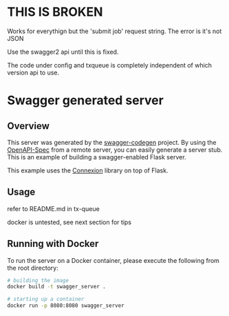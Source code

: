 # THIS IS BROKEN
Works for everythign but the 'submit job' request string. The error is it's not JSON

Use the swagger2 api until this is fixed.

The code under config and txqueue is completely independent of which version api to use.

# Swagger generated server

## Overview
This server was generated by the [swagger-codegen](https://github.com/swagger-api/swagger-codegen) project. By using the
[OpenAPI-Spec](https://github.com/swagger-api/swagger-core/wiki) from a remote server, you can easily generate a server stub.  This
is an example of building a swagger-enabled Flask server.

This example uses the [Connexion](https://github.com/zalando/connexion) library on top of Flask.

## Usage
refer to README.md in tx-queue

docker is untested, see next section for tips
## Running with Docker

To run the server on a Docker container, please execute the following from the root directory:

```bash
# building the image
docker build -t swagger_server .

# starting up a container
docker run -p 8080:8080 swagger_server
```
